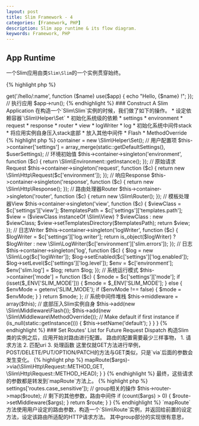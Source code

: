 ```yaml
---
layout: post
title: Slim Framework - 4
categories: [Framework, PHP]
description: Slim app runtime & its flow diagram.
keywords: Framework, PHP
---
```

## App Runtime

一个Slim应用由类`Slim\Slim`的一个实例贯穿始终。

{% highlight php %}
<?php
require "vendor/autoload.php";

// 构造Slim运行实例
$app = new \Slim\Slim();

// 设置路由
$app->get('/hello/:name', function ($name) use($app) {
    echo "Hello, {$name} !";
});

// 执行应用
$app->run();
{% endhighlight %}

### Construct A Slim Application

在构造一个`Slim\Slim`实例的时候，我们做了如下的操作。

* 设定依赖容器`\Slim\Helper\Set`
* 初始化系统级的依赖
    * settings
    * environment
    * request
    * response
    * router
    * view
    * logWriter
    * log
* 初始化系统中间件stack
    * 将应用实例自身压入stack底部
    * 放入其他中间件
        * Flash
        * MethodOverride

{% highlight php %}
<?php
namespace Slim;

class Slim
{
    /**
     * Constructor
     * @param  array $userSettings Associative array of application settings
     */
    public function __construct(array $userSettings = array())
    {
        // 构造依赖容器
        $this->container = new \Slim\Helper\Set();
        
        // 用户配置项
        $this->container['settings'] = array_merge(static::getDefaultSettings(), $userSettings);

        // 环境初始值
        $this->container->singleton('environment', function ($c) {
            return \Slim\Environment::getInstance();
        });

        // 原始请求Request
        $this->container->singleton('request', function ($c) {
            return new \Slim\Http\Request($c['environment']);
        });

        // 响应Response
        $this->container->singleton('response', function ($c) {
            return new \Slim\Http\Response();
        });

        // 路由处理器Router
        $this->container->singleton('router', function ($c) {
            return new \Slim\Router();
        });

        // 模板处理器View
        $this->container->singleton('view', function ($c) {
            $viewClass = $c['settings']['view'];
            $templatesPath = $c['settings']['templates.path'];

            $view = ($viewClass instanceOf \Slim\View) ? $viewClass : new $viewClass;
            $view->setTemplatesDirectory($templatesPath);
            return $view;
        });

        // 日志Writer
        $this->container->singleton('logWriter', function ($c) {
            $logWriter = $c['settings']['log.writer'];

            return is_object($logWriter) ? $logWriter : new \Slim\LogWriter($c['environment']['slim.errors']);
        });

        // 日志
        $this->container->singleton('log', function ($c) {
            $log = new \Slim\Log($c['logWriter']);
            $log->setEnabled($c['settings']['log.enabled']);
            $log->setLevel($c['settings']['log.level']);
            $env = $c['environment'];
            $env['slim.log'] = $log;

            return $log;
        });

        // 系统运行模式
        $this->container['mode'] = function ($c) {
            $mode = $c['settings']['mode'];

            if (isset($_ENV['SLIM_MODE'])) {
                $mode = $_ENV['SLIM_MODE'];
            } else {
                $envMode = getenv('SLIM_MODE');
                if ($envMode !== false) {
                    $mode = $envMode;
                }
            }

            return $mode;
        };

        // 系统中间件堆栈
        $this->middleware = array($this); // 底部压入Slim实例自身
        $this->add(new \Slim\Middleware\Flash());
        $this->add(new \Slim\Middleware\MethodOverride());

        // Make default if first instance
        if (is_null(static::getInstance())) {
            $this->setName('default');
        }
    }
}
{% endhighlight %}

### Set Routes' List for Future Request Dispatch

构造Slim类的实例之后，应用开始对路由进行配置。

路由的配置需要最少三样事物，

1. 请求方法
2. 匹配uri
3. 处理函数

这里仅就GET方法进行举例，POST/DELETE/PUT/OPTION/PATCH的方法与GET类似，只是`via`后面的参数会发生变化。

{% highlight php %}
<?php
namespace Slim;

class Slim {

    /**
     * Add GET route
     * @see    mapRoute()
     * @return \Slim\Route
     */
    public function get()
    {
        $args = func_get_args();

        return $this->mapRoute($args)->via(\Slim\Http\Request::METHOD_GET, \Slim\Http\Request::METHOD_HEAD);
    }
}
{% endhighlight %}

最终，这些请求的参数都是转发到`mapRoute`方法上。

{% highlight php %}
<?php
namespace Slim;

class Slim {

    protected function mapRoute($args)
    {
        // 第一个参数，uri
        $pattern = array_shift($args);
        // 最后一个参数，路由的执行函数
        $callable = array_pop($args);
        // 构造路由类实例
        $route = new \Slim\Route($pattern, $callable, $this->settings['routes.case_sensitive']);
        // group相关的操作
        $this->router->map($route);
        // 剩下的其他参数，路由中间件
        if (count($args) > 0) {
            $route->setMiddleware($args);
        }

        return $route;
    }
}
{% endhighlight %}

`mapRoute`方法使用用户设定的路由参数，构造一个`Slim\Route`实例，并返回给前置的设定方法，设定该路由所适配的HTTP请求方法。

其中group部分的实现很有意思，